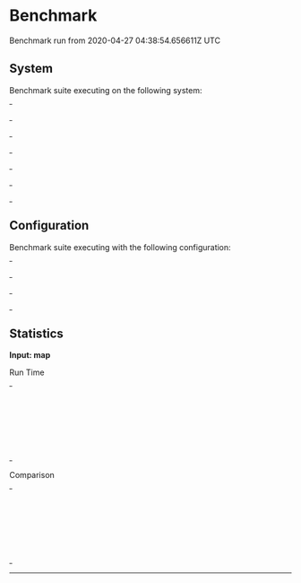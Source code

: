 # Benchmark

Benchmark run from 2020-04-27 04:38:54.656611Z UTC

## System

Benchmark suite executing on the following system:

<table style="width: 1%">
  <tr>
    <th style="width: 1%; white-space: nowrap">Operating System</th>
    <td>macOS</td>
  </tr><tr>
    <th style="white-space: nowrap">CPU Information</th>
    <td style="white-space: nowrap">Intel(R) Core(TM) i5-9600K CPU @ 3.70GHz</td>
  </tr><tr>
    <th style="white-space: nowrap">Number of Available Cores</th>
    <td style="white-space: nowrap">6</td>
  </tr><tr>
    <th style="white-space: nowrap">Available Memory</th>
    <td style="white-space: nowrap">32 GB</td>
  </tr><tr>
    <th style="white-space: nowrap">Elixir Version</th>
    <td style="white-space: nowrap">1.8.2</td>
  </tr><tr>
    <th style="white-space: nowrap">Erlang Version</th>
    <td style="white-space: nowrap">22.3.2</td>
  </tr>
</table>

## Configuration

Benchmark suite executing with the following configuration:

<table style="width: 1%">
  <tr>
    <th style="width: 1%">:time</th>
    <td style="white-space: nowrap">5 s</td>
  </tr><tr>
    <th>:parallel</th>
    <td style="white-space: nowrap">1</td>
  </tr><tr>
    <th>:warmup</th>
    <td style="white-space: nowrap">2 s</td>
  </tr>
</table>

## Statistics




__Input: map__

Run Time
<table style="width: 1%">
  <tr>
    <th>Name</th>
    <th style="text-align: right">IPS</th>
    <th style="text-align: right">Average</th>
    <th style="text-align: right">Devitation</th>
    <th style="text-align: right">Median</th>
    <th style="text-align: right">99th&nbsp;%</th>
  </tr>
  <tr>
    <td style="white-space: nowrap">Map.update!/3</td>
    <td style="white-space: nowrap; text-align: right">3.22 M</td>
    <td style="white-space: nowrap; text-align: right">310.23 ns</td>
    <td style="white-space: nowrap; text-align: right">±4272.86%</td>
    <td style="white-space: nowrap; text-align: right">0 ns</td>
    <td style="white-space: nowrap; text-align: right">1000 ns</td>
  </tr>
  <tr>
    <td style="white-space: nowrap">Map.get_and_update/3</td>
    <td style="white-space: nowrap; text-align: right">2.38 M</td>
    <td style="white-space: nowrap; text-align: right">420.20 ns</td>
    <td style="white-space: nowrap; text-align: right">±9717.37%</td>
    <td style="white-space: nowrap; text-align: right">0 ns</td>
    <td style="white-space: nowrap; text-align: right">1000 ns</td>
  </tr>
  <tr>
    <td style="white-space: nowrap">Kernel.update_in/3</td>
    <td style="white-space: nowrap; text-align: right">1.99 M</td>
    <td style="white-space: nowrap; text-align: right">503.59 ns</td>
    <td style="white-space: nowrap; text-align: right">±5506.29%</td>
    <td style="white-space: nowrap; text-align: right">0 ns</td>
    <td style="white-space: nowrap; text-align: right">1000 ns</td>
  </tr>
  <tr>
    <td style="white-space: nowrap">Kernel.put_in/3</td>
    <td style="white-space: nowrap; text-align: right">1.93 M</td>
    <td style="white-space: nowrap; text-align: right">517.16 ns</td>
    <td style="white-space: nowrap; text-align: right">±5888.26%</td>
    <td style="white-space: nowrap; text-align: right">0 ns</td>
    <td style="white-space: nowrap; text-align: right">1000 ns</td>
  </tr>
</table>

Comparison
<table style="width: 1%">
  <tr>
    <th>Name</th>
    <th style="text-align: right">IPS</th>
    <th style="text-align: right">Slower</th>
  <tr>
    <td style="white-space: nowrap">Map.update!/3</td>
    <td style="white-space: nowrap;text-align: right">3.22 M</td>
    <td>&nbsp;</td>
  </tr>
  <tr>
    <td style="white-space: nowrap">Map.get_and_update/3</td>
    <td style="white-space: nowrap; text-align: right">2.38 M</td>
    <td style="white-space: nowrap; text-align: right">1.35x</td>
  </tr>
  <tr>
    <td style="white-space: nowrap">Kernel.update_in/3</td>
    <td style="white-space: nowrap; text-align: right">1.99 M</td>
    <td style="white-space: nowrap; text-align: right">1.62x</td>
  </tr>
  <tr>
    <td style="white-space: nowrap">Kernel.put_in/3</td>
    <td style="white-space: nowrap; text-align: right">1.93 M</td>
    <td style="white-space: nowrap; text-align: right">1.67x</td>
  </tr>
</table>


<hr/>

